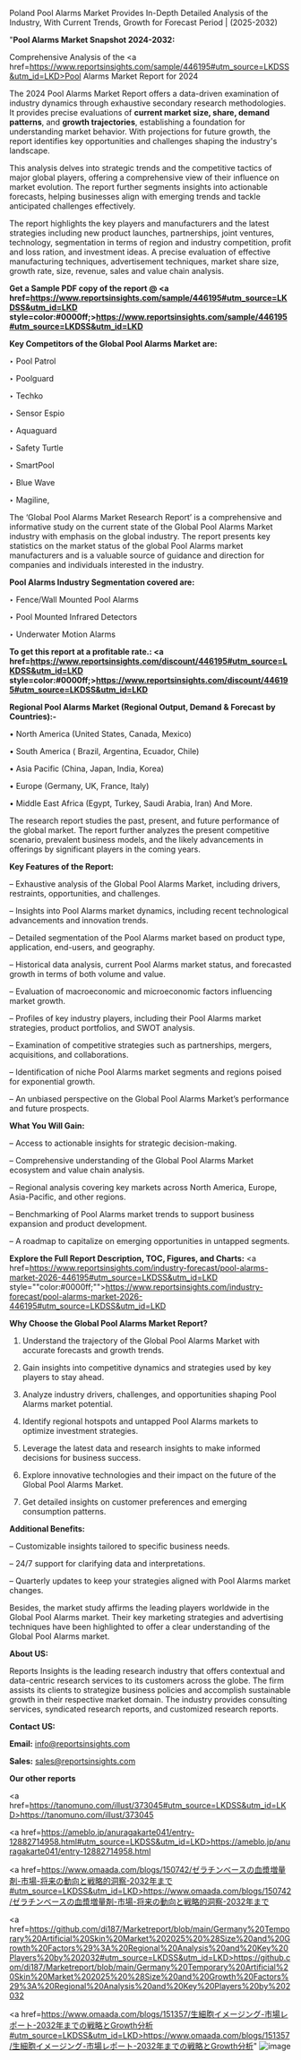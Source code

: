 Poland Pool Alarms Market Provides In-Depth Detailed Analysis of the Industry, With Current Trends, Growth for Forecast Period | (2025-2032)

"<strong>Pool Alarms Market Snapshot 2024-2032:</strong>

Comprehensive Analysis of the <a href=https://www.reportsinsights.com/sample/446195#utm_source=LKDSS&utm_id=LKD>Pool Alarms Market</a> Report for 2024

The 2024 Pool Alarms Market Report offers a data-driven examination of industry dynamics through exhaustive secondary research methodologies. It provides precise evaluations of <strong>current market size, share, demand patterns</strong>, and <strong>growth trajectories</strong>, establishing a foundation for understanding market behavior. With projections for future growth, the report identifies key opportunities and challenges shaping the industry's landscape.

This analysis delves into strategic trends and the competitive tactics of major global players, offering a comprehensive view of their influence on market evolution. The report further segments insights into actionable forecasts, helping businesses align with emerging trends and tackle anticipated challenges effectively.

The report highlights the key players and manufacturers and the latest strategies including new product launches, partnerships, joint ventures, technology, segmentation in terms of region and industry competition, profit and loss ration, and investment ideas. A precise evaluation of effective manufacturing techniques, advertisement techniques, market share size, growth rate, size, revenue, sales and value chain analysis.

<strong>Get a Sample PDF copy of the report @ <a href=https://www.reportsinsights.com/sample/446195#utm_source=LKDSS&utm_id=LKD style=color:#0000ff;>https://www.reportsinsights.com/sample/446195#utm_source=LKDSS&utm_id=LKD</a></strong>

<strong>Key Competitors of the Global Pool Alarms Market are:</strong>

‣ Pool Patrol

‣ Poolguard

‣ Techko

‣ Sensor Espio

‣ Aquaguard

‣ Safety Turtle

‣ SmartPool

‣ Blue Wave

‣ Magiline,

The ‘Global Pool Alarms Market Research Report’ is a comprehensive and informative study on the current state of the Global Pool Alarms Market industry with emphasis on the global industry. The report presents key statistics on the market status of the global Pool Alarms market manufacturers and is a valuable source of guidance and direction for companies and individuals interested in the industry.

<strong>Pool Alarms Industry Segmentation covered are:</strong>

‣ Fence/Wall Mounted Pool Alarms

‣ Pool Mounted Infrared Detectors

‣ Underwater Motion Alarms

<strong>To get this report at a profitable rate.: <a href=https://www.reportsinsights.com/discount/446195#utm_source=LKDSS&utm_id=LKD style=color:#0000ff;>https://www.reportsinsights.com/discount/446195#utm_source=LKDSS&utm_id=LKD</a></strong>

<strong>Regional Pool Alarms Market (Regional Output, Demand &amp; Forecast by Countries):-</strong>

• North America (United States, Canada, Mexico)

• South America ( Brazil, Argentina, Ecuador, Chile)

• Asia Pacific (China, Japan, India, Korea)

• Europe (Germany, UK, France, Italy)

• Middle East Africa (Egypt, Turkey, Saudi Arabia, Iran) And More.

The research report studies the past, present, and future performance of the global market. The report further analyzes the present competitive scenario, prevalent business models, and the likely advancements in offerings by significant players in the coming years.

<strong>Key Features of the Report:</strong>

– Exhaustive analysis of the Global Pool Alarms Market, including drivers, restraints, opportunities, and challenges.

– Insights into Pool Alarms market dynamics, including recent technological advancements and innovation trends.

– Detailed segmentation of the Pool Alarms market based on product type, application, end-users, and geography.

– Historical data analysis, current Pool Alarms market status, and forecasted growth in terms of both volume and value.

– Evaluation of macroeconomic and microeconomic factors influencing market growth.

– Profiles of key industry players, including their Pool Alarms market strategies, product portfolios, and SWOT analysis.

– Examination of competitive strategies such as partnerships, mergers, acquisitions, and collaborations.

– Identification of niche Pool Alarms market segments and regions poised for exponential growth.

– An unbiased perspective on the Global Pool Alarms Market’s performance and future prospects.

<strong>What You Will Gain:</strong>

– Access to actionable insights for strategic decision-making.

– Comprehensive understanding of the Global Pool Alarms Market ecosystem and value chain analysis.

– Regional analysis covering key markets across North America, Europe, Asia-Pacific, and other regions.

– Benchmarking of Pool Alarms market trends to support business expansion and product development.

– A roadmap to capitalize on emerging opportunities in untapped segments.

<strong>Explore the Full Report Description, TOC, Figures, and Charts:</strong>
<a href=https://www.reportsinsights.com/industry-forecast/pool-alarms-market-2026-446195#utm_source=LKDSS&utm_id=LKD style=""color:#0000ff;"">https://www.reportsinsights.com/industry-forecast/pool-alarms-market-2026-446195#utm_source=LKDSS&utm_id=LKD</a>

<strong>Why Choose the Global Pool Alarms Market Report?</strong>

1. Understand the trajectory of the Global Pool Alarms Market with accurate forecasts and growth trends.

2. Gain insights into competitive dynamics and strategies used by key players to stay ahead.

3. Analyze industry drivers, challenges, and opportunities shaping Pool Alarms market potential.

4. Identify regional hotspots and untapped Pool Alarms markets to optimize investment strategies.

5. Leverage the latest data and research insights to make informed decisions for business success.

6. Explore innovative technologies and their impact on the future of the Global Pool Alarms Market.

7. Get detailed insights on customer preferences and emerging consumption patterns.

<strong>Additional Benefits:</strong>

– Customizable insights tailored to specific business needs.

– 24/7 support for clarifying data and interpretations.

– Quarterly updates to keep your strategies aligned with Pool Alarms market changes.

Besides, the market study affirms the leading players worldwide in the Global Pool Alarms market. Their key marketing strategies and advertising techniques have been highlighted to offer a clear understanding of the Global Pool Alarms market.

<strong><strong>About US</strong>:</strong>

Reports Insights is the leading research industry that offers contextual and data-centric research services to its customers across the globe. The firm assists its clients to strategize business policies and accomplish sustainable growth in their respective market domain. The industry provides consulting services, syndicated research reports, and customized research reports.

<strong>Contact US:</strong>

<p class=><b>Email:</b> <a href=mailto:info@reportsinsights.com>info@reportsinsights.com</a></p>
<p class=><b>Sales:</b> <a href=mailto:sales@reportsinsights.com>sales@reportsinsights.com</a></p>

<strong>Our other reports</strong>

<a href=https://tanomuno.com/illust/373045#utm_source=LKDSS&utm_id=LKD>https://tanomuno.com/illust/373045</a>

<a href=https://ameblo.jp/anuragakarte041/entry-12882714958.html#utm_source=LKDSS&utm_id=LKD>https://ameblo.jp/anuragakarte041/entry-12882714958.html</a>

<a href=https://www.omaada.com/blogs/150742/ゼラチンベースの血漿増量剤-市場-将来の動向と戦略的洞察-2032年まで#utm_source=LKDSS&utm_id=LKD>https://www.omaada.com/blogs/150742/ゼラチンベースの血漿増量剤-市場-将来の動向と戦略的洞察-2032年まで</a>

<a href=https://github.com/di187/Marketreport/blob/main/Germany%20Temporary%20Artificial%20Skin%20Market%202025%20%28Size%20and%20Growth%20Factors%29%3A%20Regional%20Analysis%20and%20Key%20Players%20by%202032#utm_source=LKDSS&utm_id=LKD>https://github.com/di187/Marketreport/blob/main/Germany%20Temporary%20Artificial%20Skin%20Market%202025%20%28Size%20and%20Growth%20Factors%29%3A%20Regional%20Analysis%20and%20Key%20Players%20by%202032</a>

<a href=https://www.omaada.com/blogs/151357/生細胞イメージング-市場レポート-2032年までの戦略とGrowth分析#utm_source=LKDSS&utm_id=LKD>https://www.omaada.com/blogs/151357/生細胞イメージング-市場レポート-2032年までの戦略とGrowth分析</a>"
![image](https://github.com/user-attachments/assets/be5bb0d7-cf6e-423a-adcc-ebfa3976b4e8)
